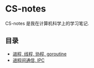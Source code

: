 # CS-notes

CS-notes 是我在计算机科学上的学习笔记.

## 目录

- [进程, 线程, 协程, goroutine](os/process-thread-coroutine-goroutine.md)
- [进程间通信, IPC](os/ipc.md)